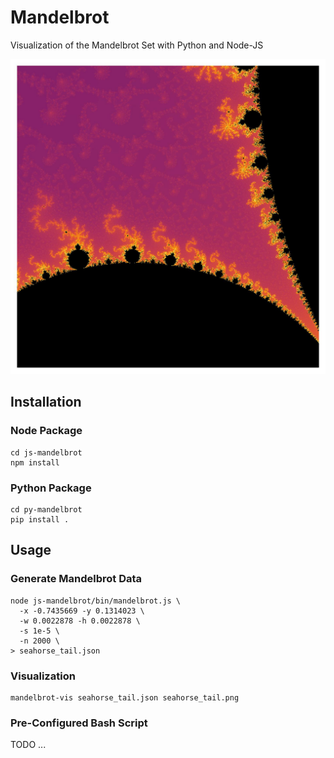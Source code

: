 # Mandelbrot 

Visualization of the Mandelbrot Set with Python and Node-JS

![Valley](static/seahorse_valley.jpg)

## Installation 

### Node Package

```
cd js-mandelbrot
npm install 

```

### Python Package

```
cd py-mandelbrot
pip install .

```

## Usage

### Generate Mandelbrot Data

```
node js-mandelbrot/bin/mandelbrot.js \             
  -x -0.7435669 -y 0.1314023 \
  -w 0.0022878 -h 0.0022878 \
  -s 1e-5 \
  -n 2000 \
> seahorse_tail.json
```

### Visualization 

```
mandelbrot-vis seahorse_tail.json seahorse_tail.png
```

### Pre-Configured Bash Script

TODO ... 
